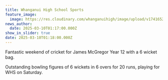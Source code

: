 ```yaml
---
title: Whanganui High School Sports
feature_image:
  image: https://res.cloudinary.com/whanganuihigh/image/upload/v1741652173/News/J_McG.jpg
news_author:
  date: 2025-03-10T01:17:00.000Z
show_in_slider: true
date: 2025-03-10T01:18:00.000Z
---
```






Fantastic weekend of cricket for James McGregor Year 12 with a 6 wicket bag.

Outstanding bowling figures of 6 wickets in 6 overs for 20 runs, playing for WHS on
Saturday.
